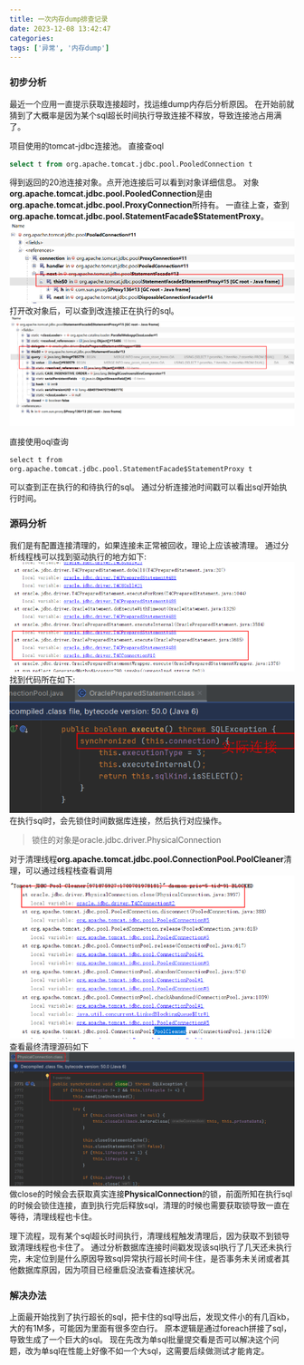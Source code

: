 ```yaml
---
title: 一次内存dump排查记录
date: 2023-12-08 13:42:47
categories:
tags: ['异常', '内存dump']
---
```


### 初步分析
最近一个应用一直提示获取连接超时，找运维dump内存后分析原因。
在开始前就猜到了大概率是因为某个sql超长时间执行导致连接不释放，导致连接池占用满了。

项目使用的tomcat-jdbc连接池。
直接查oql
```sql
select t from org.apache.tomcat.jdbc.pool.PooledConnection t
```
<!-- more -->
得到返回的20池连接对象。点开池连接后可以看到对象详细信息。
对象**org.apache.tomcat.jdbc.pool.PooledConnection**是由**org.apache.tomcat.jdbc.pool.ProxyConnection**所持有。
一直往上查，查到**org.apache.tomcat.jdbc.pool.StatementFacade$StatementProxy**。
![](/images/2023/12/一次内存dump排查记录01.png)
打开改对象后，可以查到改连接正在执行的sql。
![](/images/2023/12/一次内存dump排查记录02.png)

直接使用oql查询
```oql
select t from org.apache.tomcat.jdbc.pool.StatementFacade$StatementProxy t
```
可以查到正在执行的和待执行的sql。
通过分析连接池时间戳可以看出sql开始执行时间。

### 源码分析
我们是有配置连接清理的，如果连接未正常被回收，理论上应该被清理。
通过分析线程栈可以找到驱动执行的地方如下:
![线程栈](/images/2023/12/一次内存dump排查记录03.png)
找到代码所在如下:
![执行](/images/2023/12/一次内存dump排查记录04.png)
在执行sql时，会先锁住时间数据库连接，然后执行对应操作。
> 锁住的对象是oracle.jdbc.driver.PhysicalConnection

对于清理线程**org.apache.tomcat.jdbc.pool.ConnectionPool.PoolCleaner**清理，可以通过线程栈查看调用
![清理线程](/images/2023/12/一次内存dump排查记录05.png)
查看最终清理源码如下
![清理](/images/2023/12/一次内存dump排查记录06.png)
做close的时候会去获取真实连接**PhysicalConnection**的锁，前面所知在执行sql的时候会锁住连接，直到执行完后释放sql，清理的时候也需要获取锁导致一直在等待，清理线程也卡住。

理下流程，现有某个sql超长时间执行，清理线程触发清理后，因为获取不到锁导致清理线程也卡住了。
通过分析数据库连接时间戳发现该sql执行了几天还未执行完，未定位到是什么原因导致sql异常执行超长时间卡住，是否事务未关闭或者其他数据库原因，因为项目已经重启没法查看连接状况。

### 解决办法
上面最开始找到了执行超长的sql，把卡住的sql导出后，发现文件小的有几百kb，大的有1M多，可能因为里面有很多空白行。
原本逻辑是通过foreach拼接了sql，导致生成了一个巨大的sql。
现在先改为单sql批量提交看是否可以解决这个问题，改为单sql在性能上好像不如一个大sql，这需要后续做测试才能肯定。